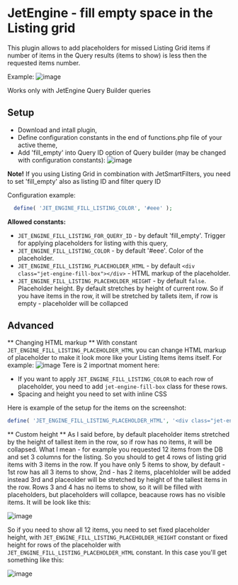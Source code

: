 # JetEngine - fill empty space in the Listing grid

This plugin allows to add placeholders for missed Listing Grid items if number of items in the Query results (items to show) is less then the requested items number.

Example:
![image](https://user-images.githubusercontent.com/4987981/173502450-b1f4fa8c-db3e-43b8-ad98-f836423ab8fa.png)

Works only with JetEngine Query Builder queries

## Setup
- Download and intall plugin,
- Define configuration constants in the end of functions.php file of your active theme,
- Add 'fill_empty' into Query ID option of Query builder (may be changed with configuration constants):
![image](https://user-images.githubusercontent.com/4987981/173502898-1fd847ea-1457-40d3-b18a-3445369cca60.png)

**Note!** If you using Listing Grid in combination with JetSmartFilters, you need to set 'fill_empty' also as listing ID and filter query ID

Configuration example:

``` php
  define( 'JET_ENGINE_FILL_LISTING_COLOR', '#eee' );
```

**Allowed constants:**

- `JET_ENGINE_FILL_LISTING_FOR_QUERY_ID` - by default 'fill_empty'. Trigger for applying placeholders for listing with this query,
- `JET_ENGINE_FILL_LISTING_COLOR` - by default '#eee'. Color of the placeholder.
- `JET_ENGINE_FILL_LISTING_PLACEHOLDER_HTML` - by default `<div class="jet-engine-fill-box"></div>` - HTML markup of the placeholder.
- `JET_ENGINE_FILL_LISTING_PLACEHOLDER_HEIGHT` - by default `false`. Placeholder height. By default stretches by height of current row. So if you have items in the row, it will be stretched by tallets item, if row is empty - placeholder will be collapced

## Advanced

** Changing HTML markup ** 
With constant `JET_ENGINE_FILL_LISTING_PLACEHOLDER_HTML` you can change HTML markup of placeholder to make it look more like your Listing Items items itself. For example:
![image](https://user-images.githubusercontent.com/4987981/173504171-610a4e34-ca03-4201-b234-5c1be38f1034.png)
Tere is 2 importnat moment here:
- If you want to apply `JET_ENGINE_FILL_LISTING_COLOR` to each row of placeholder, you need to add `jet-engine-fill-box` class for these rows.
- Spacing and height you need to set with inline CSS

Here is example of the setup for the items on the screenshot:
```php
define( 'JET_ENGINE_FILL_LISTING_PLACEHOLDER_HTML', '<div class="jet-engine-fill-box" style="height: 24px; margin: 15px 0 10px; width: 50%;"></div><div class="jet-engine-fill-box" style="height: 18px; margin: 5px 0 15px;"></div>' );
```

** Custom height **
As I said before, by default placeholder items stretched by the height of tallest item in the row, so if row has no items, it will be collapsed. What I mean - for example you requested 12 items from the DB and set 3 columns for the listing. So you should to get 4 rows of listing grid items with 3 items in the row. If you have only 5 items to show, by default - 1st row has all 3 items to show, 2nd - has 2 items, placehlolder will be added instead 3rd and placeolder will be stretched by height of the tallest items in the row. Rows 3 and 4 has no items to show, so it will be filled with placeholders, but placeholders will collapce, beacause rows has no visible items. It will be look like this:

![image](https://user-images.githubusercontent.com/4987981/173505433-1955a48e-91cb-402f-a72c-4aeee53e788b.png)

So if you need to show all 12 items, you need to set fixed placeholder height, with `JET_ENGINE_FILL_LISTING_PLACEHOLDER_HEIGHT` constant or fixed height for rows of the placeholder with `JET_ENGINE_FILL_LISTING_PLACEHOLDER_HTML` constant. In this case you'll get something like this:

![image](https://user-images.githubusercontent.com/4987981/173511734-dfdd208d-3119-4134-a793-c23398a7a250.png)

